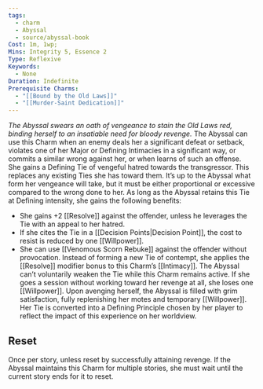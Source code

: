 ```yaml
---
tags:
  - charm
  - Abyssal
  - source/abyssal-book
Cost: 1m, 1wp; 
Mins: Integrity 5, Essence 2
Type: Reflexive
Keywords:
  - None
Duration: Indefinite
Prerequisite Charms:
  - "[[Bound by the Old Laws]]"
  - "[[Murder-Saint Dedication]]"
---
```

*The Abyssal swears an oath of vengeance to stain the Old Laws red, binding herself to an insatiable need for bloody revenge.*
The Abyssal can use this Charm when an enemy deals her a significant defeat or setback, violates one of her Major or Defining Intimacies in a significant way, or commits a similar wrong against her, or when learns of such an offense. She gains a Defining Tie of vengeful hatred towards the transgressor. This replaces any existing Ties she has toward them. It’s up to the Abyssal what form her vengeance will take, but it must be either proportional or excessive compared to the wrong done to her.
As long as the Abyssal retains this Tie at Defining intensity, she gains the following benefits:
 - She gains +2 [[Resolve]] against the offender, unless he leverages the Tie with an appeal to her hatred.
 - If she cites the Tie in a [[Decision Points|Decision Point]], the cost to resist is reduced by one [[Willpower]].
 - She can use [[Venomous Scorn Rebuke]] against the offender without provocation. Instead of forming a new Tie of contempt, she applies the [[Resolve]] modifier bonus to this Charm’s [[Intimacy]].
The Abyssal can’t voluntarily weaken the Tie while this Charm remains active. If she goes a session without working toward her revenge at all, she loses one [[Willpower]].
Upon avenging herself, the Abyssal is filled with grim satisfaction, fully replenishing her motes and temporary [[Willpower]]. Her Tie is converted into a Defining Principle chosen by her player to reflect the impact of this experience on her worldview.
## Reset 
Once per story, unless reset by successfully attaining revenge. If the Abyssal maintains this Charm for multiple stories, she must wait until the current story ends for it to reset.